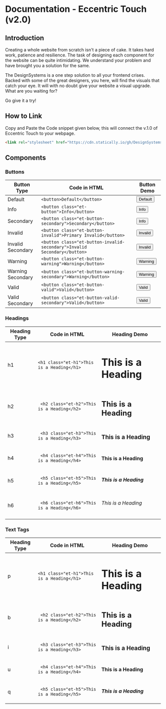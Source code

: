 # Documentation - Eccentric Touch (v2.0)

## Introduction
Creating a whole website from scratch isn't a piece of cake. It takes hard work, patience and resilience. The task of designing each component for the website can be quite intimidating. We understand your problem and have brought you a solution for the same.

The DesignSystems is a one step solution to all your frontend crises. Backed with some of the great designers, you here, will find the visuals that catch your eye. It will with no doubt give your website a visual upgrade. What are you waiting for?

Go give it a try!

## How to Link

Copy and Paste the Code snippet given below, this will connect the v.1.0 of Eccentric Touch to your webpage.
```html
<link rel="stylesheet" href="https://cdn.statically.io/gh/DesignSystemsOSS/eccentrictouch/v2.0/src/lib/eccentric.css">
```


## Components

### Buttons

|Button Type|Code in HTML|Button Demo|
|-----------|----------|-----------|
|Default|`<button>Default</button>`|<button>Default</button>|
|Info|`<button class="et-button">Info</button>`|<button class="et-button">Info</button>|
|Secondary|`<button class="et-button-secondary">Secondary</button>`|<button class="et-button-secondary">Info</button>|
|Invalid|`<button class="et-button-invalid">Primary Invalid</button>`|<button class="et-button-invalid">Invalid</button>|
|Invalid Secondary|`<button class="et-button-invalid-secondary">Invalid Secondary</button>`|<button class="et-button-invalid-secondary">Invalid</button>|
|Warning|`<button class="et-button-warning">Warning</button>`|<button class="et-button-warning">Warning</button>|
|Warning Secondary|`<button class="et-button-warning-secondary">Warning</button>`|<button class="et-button-warning-secondary">Warning</button>|
|Valid|`<button class="et-button-valid">Valid</button>`|<button class="et-button-valid">Valid</button>|
|Valid Secondary|`<button class="et-button-valid-secondary">Valid</button>`|<button class="et-button-valid-secondary">Valid</button>|


### Headings


|Heading Type|Code in HTML|Heading Demo|
|-----------|----------|-----------|
|h1|`<h1 class="et-h1">This is a Heading</h1>`|<h1 class="et-h1">This is a Heading</h1>|
|h2|` <h2 class="et-h2">This is a Heading</h2>`| <h2 class="et-h2">This is a Heading</h2>|
|h3|` <h3 class="et-h3">This is a Heading</h3>`|<h3 class="et-h3">This is a Heading</h3>|
|h4|` <h4 class="et-h4">This is a Heading</h4>`| <h4 class="et-h4">This is a Heading</h4>|
|h5|` <h5 class="et-h5">This is a Heading</h5>`| <h5 class="et-h5">This is a Heading</h5>|
|h6|` <h6 class="et-h6">This is a Heading</h6>`|   <h6 class="et-h6">This is a Heading</h6>|


### Text Tags


|Heading Type|Code in HTML|Heading Demo|
|-----------|----------|-----------|
|p|`<h1 class="et-h1">This is a Heading</h1>`|<h1 class="et-h1">This is a Heading</h1>|
|b|` <h2 class="et-h2">This is a Heading</h2>`| <h2 class="et-h2">This is a Heading</h2>|
|i|` <h3 class="et-h3">This is a Heading</h3>`|<h3 class="et-h3">This is a Heading</h3>|
|u|` <h4 class="et-h4">This is a Heading</h4>`| <h4 class="et-h4">This is a Heading</h4>|
|q|` <h5 class="et-h5">This is a Heading</h5>`| <h5 class="et-h5">This is a Heading</h5>|
